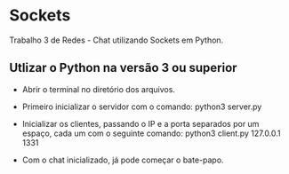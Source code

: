 # Sockets
Trabalho 3 de Redes - Chat utilizando Sockets em Python.

## Utlizar o Python na versão 3 ou superior ##

- Abrir o terminal no diretório dos arquivos.

- Primeiro inicializar o servidor com o comando: python3 server.py

- Inicializar os clientes, passando o IP e a porta separados por um espaço, cada um com o seguinte comando: python3 client.py 127.0.0.1 1331

- Com o chat inicializado, já pode começar o bate-papo.

